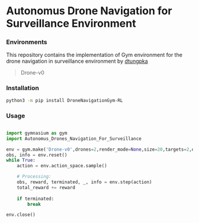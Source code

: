 

# Autonomus Drone Navigation for Surveillance Environment

### Environments
This repository contains the implementation of Gym environment for the drone navigation in surveillance environment by [dtungpka](https://github.com/dtungpka)


>Drone-v0

### Installation
```bash
python3 -m pip install DroneNavigationGym-RL
```

### Usage
```python

import gymnasium as gym
import Autonomus_Drones_Navigation_For_Surveillance

env = gym.make('Drone-v0',drones=2,render_mode=None,size=20,targets=2,obstacles=2,battery=100)
obs, info = env.reset()
while True:
    action = env.action_space.sample()

    # Processing:
    obs, reward, terminated, _, info = env.step(action)
    total_reward += reward
    
    if terminated:
        break

env.close()

```

